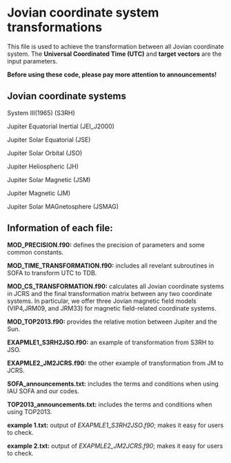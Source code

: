 # Jovian coordinate system transformations 

 This file is used to achieve the transformation between all Jovian coordinate system.  The **Universal Coordinated Time (UTC)** and **target vectors** are the input parameters.  

 **Before using these code, please pay more attention to announcements!**

 ## Jovian coordinate systems

 System III(1965) (S3RH)

 Jupiter Equatorial Inertial (JEI_J2000)

 Jupiter Solar Equatorial (JSE)

 Jupiter Solar Orbital (JSO)

 Jupiter Heliospheric (JH)

 Jupiter Solar Magnetic (JSM)

 Jupiter Magnetic (JM)

 Jupiter Solar MAGnetosphere (JSMAG) 

 ## Information of each file:

 **MOD_PRECISION.f90:** defines the precision of parameters and some common constants.

 **MOD_TIME_TRANSFORMATION.f90:** includes all revelant subroutines in SOFA to transform UTC to TDB.

 **MOD_CS_TRANSFORMATION.f90:** calculates all Jovian coordinate systems in JCRS and the final transformation matrix between any two coordinate systems.  In particular, we offer three Jovian magnetic field models (VIP4,JRM09, and JRM33) for magnetic field-related coordinate systems.

  **MOD_TOP2013.f90:** provides the relative motion between Jupiter and the Sun.

  **EXAPMLE1_S3RH2JSO.f90:** an example of transformation from S3RH to JSO.

  **EXAPMLE2_JM2JCRS.f90:** the other example of transformation from JM to JCRS.  
  
  **SOFA_announcements.txt:** includes the terms and conditions when using IAU SOFA and our codes.

  **TOP2013_announcements.txt:** includes the terms and conditions when using TOP2013.

  **example 1.txt:** output of *EXAPMLE1_S3RH2JSO.f90*; makes it easy for users to check.

   **example 2.txt:** output of *EXAPMLE2_JM2JCRS.f90*; makes it easy for users to check.

